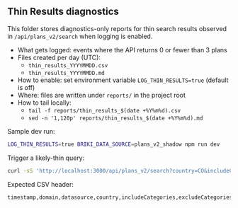 ## Thin Results diagnostics

This folder stores diagnostics-only reports for thin search results observed in `/api/plans_v2/search` when logging is enabled.

- What gets logged: events where the API returns 0 or fewer than 3 plans
- Files created per day (UTC):
  - `thin_results_YYYYMMDD.csv`
  - `thin_results_YYYYMMDD.md`
- How to enable: set environment variable `LOG_THIN_RESULTS=true` (default is off)
- Where: files are written under `reports/` in the project root
- How to tail locally:
  - `tail -f reports/thin_results_$(date +%Y%m%d).csv`
  - `sed -n '1,120p' reports/thin_results_$(date +%Y%m%d).md`

Sample dev run:

```bash
LOG_THIN_RESULTS=true BRIKI_DATA_SOURCE=plans_v2_shadow npm run dev
```

Trigger a likely-thin query:

```bash
curl -sS 'http://localhost:3000/api/plans_v2/search?country=CO&includeCategories=educacion&limit=5' | jq '. | {count: length}'
```

Expected CSV header:

```
timestamp,domain,datasource,country,includeCategories,excludeCategories,tags,benefitsContain,count,durationMs,requestId
```



